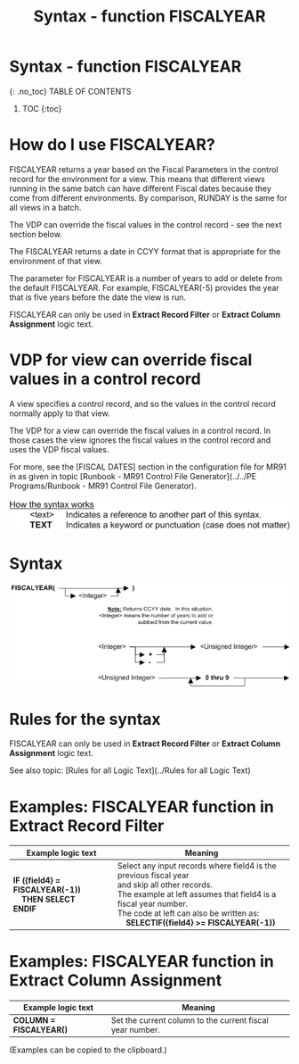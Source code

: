 ﻿---
layout: default
title: "Syntax - function FISCALYEAR"
parent: Syntax - functions
grand_parent: Workbench Logic Text Syntax
nav_order: 9
---
# Syntax - function FISCALYEAR
{: .no_toc}
TABLE OF CONTENTS 
1. TOC
{:toc}  


# How do I use FISCALYEAR? 


FISCALYEAR returns a year based on the Fiscal Parameters in the control record for the environment for a view. This means that different views running in the same batch can have different Fiscal dates because they come from different environments. By comparison, RUNDAY is the same for all views in a batch.

The VDP can override the fiscal values in the control record - see the next section below.

The FISCALYEAR returns a date in CCYY format that is appropriate for the environment of that view.

The parameter for FISCALYEAR is a number of years to add or delete from the default FISCALYEAR. For example, FISCALYEAR\(-5\) provides the year that is five years before the date the view is run.

FISCALYEAR can only be used in **Extract Record Filter** or **Extract Column Assignment** logic text.

# VDP for view can override fiscal values in a control record

A view specifies a control record, and so the values in the control record normally apply to that view.

The VDP for a view can override the fiscal values in a control record. In those cases the view ignores the fiscal values in the control record and uses the VDP fiscal values.

For more, see the \[FISCAL DATES\] section in the configuration file for MR91 in as given in topic [Runbook - MR91 Control File Generator](../../PE Programs/Runbook - MR91 Control File Generator). 


![(Syntax Legend)](../../images/LTZZ_Syntax_legend.gif )

# Syntax 

![Function FISCALYEAR](../../images/LTSF_FISCALYEAR_01.gif)

# Rules for the syntax 

FISCALYEAR can only be used in **Extract Record Filter** or **Extract Column Assignment** logic text.

See also topic: [Rules for all Logic Text](../Rules for all Logic Text) 

# Examples: FISCALYEAR function in Extract Record Filter 


|Example logic text|Meaning|
|------------------|-------|
|**IF ({field4} = FISCALYEAR(-1))<br>&nbsp;&nbsp;&nbsp;&nbsp;THEN SELECT<br>ENDIF**|Select any input records where field4 is the previous fiscal year<br>and skip all other records.<br>The example at left assumes that field4 is a fiscal year number.<br>The code at left can also be written as:<br>&nbsp;&nbsp;&nbsp;&nbsp;**SELECTIF({field4} >= FISCALYEAR(-1))**|


# Examples: FISCALYEAR function in Extract Column Assignment 


|Example logic text|Meaning|
|------------------|-------|
|**COLUMN = FISCALYEAR()**|Set the current column to the current fiscal year number.|

  

  
  (Examples can be copied to the clipboard.)
  
